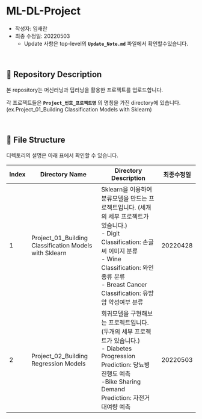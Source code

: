 # ML-DL-Project



- 작성자: 임새란
- 최종 수정일: 20220503
    - Update 사항은 top-level의 **`Update_Note.md`** 파일에서 확인할수있습니다.
    
</br>

## 📃 **Repository Description**


본 repository는 머신러닝과 딥러닝을 활용한 프로젝트를 업로드합니다.

각 프로젝트들은 **`Project_번호_프로젝트명`** 의 명칭을 가진 directory에 있습니다. (ex.Project_01_Building Classification Models with Sklearn)

    
</br>

##  📁 **File Structure**


디렉토리의 설명은 아래 표에서 확인할 수 있습니다.

| **Index** | **Directory Name** | **Directory Description** | **최종수정일** |
| --- | --- | --- | --- |
| 1 | Project_01_Building Classification Models with Sklearn | Sklearn을 이용하여 분류모델을 만드는 프로젝트입니다. (세개의 세부 프로젝트가 있습니다.)<br>- Digit Classification: 손글씨 이미지 분류</br> - Wine Classification: 와인종류 분류</br> - Breast Cancer Classification: 유방암 악성여부 분류</br>  | 20220428 |
| 2 | Project_02_Building Regression Models | 회귀모델을 구현해보는 프로젝트입니다. (두개의 세부 프로젝트가 있습니다.)<br>- Diabetes Progression Prediction: 당뇨병 진행도 예측</br> -Bike Sharing Demand Prediction: 자전거 대여량 예측 | 20220503 |
